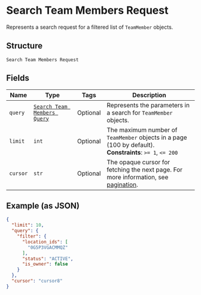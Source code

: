 
# Search Team Members Request

Represents a search request for a filtered list of `TeamMember` objects.

## Structure

`Search Team Members Request`

## Fields

| Name | Type | Tags | Description |
|  --- | --- | --- | --- |
| `query` | [`Search Team Members Query`](../../doc/models/search-team-members-query.md) | Optional | Represents the parameters in a search for `TeamMember` objects. |
| `limit` | `int` | Optional | The maximum number of `TeamMember` objects in a page (100 by default).<br>**Constraints**: `>= 1`, `<= 200` |
| `cursor` | `str` | Optional | The opaque cursor for fetching the next page. For more information, see<br>[pagination](https://developer.squareup.com/docs/working-with-apis/pagination). |

## Example (as JSON)

```json
{
  "limit": 10,
  "query": {
    "filter": {
      "location_ids": [
        "0G5P3VGACMMQZ"
      ],
      "status": "ACTIVE",
      "is_owner": false
    }
  },
  "cursor": "cursor8"
}
```

